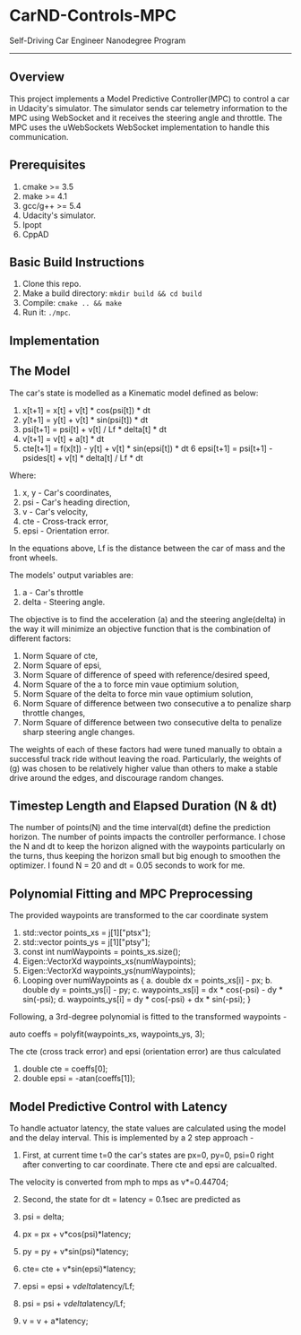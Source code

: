 # CarND-Controls-MPC
Self-Driving Car Engineer Nanodegree Program

---

## Overview
This project implements a Model Predictive Controller(MPC) to control a car in Udacity's simulator.
The simulator sends car telemetry information to the MPC using WebSocket and it receives the steering
angle and throttle. The MPC uses the uWebSockets WebSocket implementation to handle this communication.

## Prerequisites

1. cmake >= 3.5
2. make >= 4.1
3. gcc/g++ >= 5.4
4. Udacity's simulator.
5. Ipopt
6. CppAD

## Basic Build Instructions

1. Clone this repo.
2. Make a build directory: `mkdir build && cd build`
3. Compile: `cmake .. && make`
4. Run it: `./mpc`.


## Implementation

## The Model
The car's state is modelled as a Kinematic model defined as below:

1. x[t+1] = x[t] + v[t] * cos(psi[t]) * dt
2. y[t+1] = y[t] + v[t] * sin(psi[t]) * dt
3. psi[t+1] = psi[t] + v[t] / Lf * delta[t] * dt
4. v[t+1] = v[t] + a[t] * dt
5. cte[t+1] = f(x[t]) - y[t] + v[t] * sin(epsi[t]) * dt
6 epsi[t+1] = psi[t+1] - psides[t] + v[t] * delta[t] / Lf * dt

Where:

1. x, y - Car's coordinates,
2. psi - Car's heading direction,
3. v - Car's velocity,
4. cte - Cross-track error,
5. epsi - Orientation error.

In the equations above, Lf is the distance between the car of mass and the front wheels.

The models' output variables are:

1. a - Car's throttle
2. delta - Steering angle.

The objective is to find the acceleration (a) and the steering angle(delta) in the way it will minimize
an objective function that is the combination of different factors:

1. Norm Square of cte,
2. Norm Square of epsi, 
3. Norm Square of difference of speed with reference/desired speed, 
4. Norm Square of the a to force min vaue optimium solution,
5. Norm Square of the delta to force min vaue optimium solution,
6. Norm Square of difference between two consecutive a to penalize sharp throttle changes,
7. Norm Square of difference between two consecutive delta to penalize sharp steering angle changes.

The weights of each of these factors had were tuned manually to obtain a successful track ride without leaving the road.
Particularly, the weights of (g) was chosen to be relatively higher value than others to make a stable drive around 
the edges, and discourage random changes.

## Timestep Length and Elapsed Duration (N & dt)

The number of points(N) and the time interval(dt) define the prediction horizon. 
The number of points impacts the controller performance. I chose the N and dt to keep the horizon
aligned with the waypoints particularly on the turns, thus keeping the horizon small but big enough to
smoothen the optimizer. I found N = 20 and dt = 0.05 seconds to work  for me.

## Polynomial Fitting and MPC Preprocessing
The provided waypoints are transformed to the car coordinate system

1. std::vector<double> points_xs = j[1]["ptsx"];
2. std::vector<double> points_ys = j[1]["ptsy"];
3. const int numWaypoints = points_xs.size();
4. Eigen::VectorXd waypoints_xs(numWaypoints);
5. Eigen::VectorXd waypoints_ys(numWaypoints);
6. Looping over numWaypoints as {
a.	double dx = points_xs[i] - px;
b.	double dy = points_ys[i] - py;
c.	waypoints_xs[i] = dx * cos(-psi) - dy * sin(-psi);
d.	waypoints_ys[i] = dy * cos(-psi) + dx * sin(-psi);
}


Following, a 3rd-degree polynomial is fitted to the transformed waypoints -

auto coeffs = polyfit(waypoints_xs, waypoints_ys, 3);

The cte (cross track error) and epsi (orientation error) are thus calculated  

1. double cte  = coeffs[0];
2. double epsi = -atan(coeffs[1]);

## Model Predictive Control with Latency
To handle actuator latency, the state values are calculated using the model and the delay interval.
This is implemented by a 2 step approach -

1. First, at current time t=0 the car's states are px=0, py=0, psi=0 right after converting to car coordinate. 
There cte and epsi are calcualted. 

The velocity is converted from mph to mps as
v*=0.44704;

2. Second, the state for dt = latency = 0.1sec are predicted as

1. psi = delta; 
2. px = px + v*cos(psi)*latency; 
3. py = py + v*sin(psi)*latency;
4. cte= cte + v*sin(epsi)*latency;
5. epsi = epsi + v*delta*latency/Lf;
6. psi = psi + v*delta*latency/Lf;
7. v = v + a*latency;


